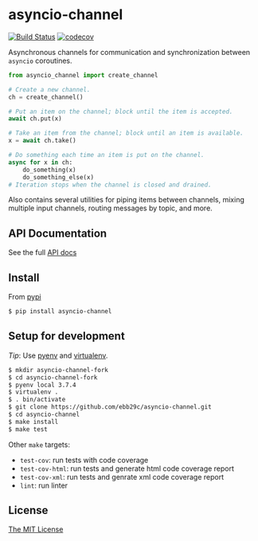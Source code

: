 # asyncio-channel

[![Build Status](https://travis-ci.org/ebb29c/asyncio-channel.svg?branch=master)](https://travis-ci.org/ebb29c/asyncio-channel)
[![codecov](https://codecov.io/gh/ebb29c/asyncio-channel/branch/master/graph/badge.svg)](https://codecov.io/gh/ebb29c/asyncio-channel)

Asynchronous channels for communication and synchronization between `asyncio` coroutines.

```python
from asyncio_channel import create_channel

# Create a new channel.
ch = create_channel()

# Put an item on the channel; block until the item is accepted.
await ch.put(x)

# Take an item from the channel; block until an item is available.
x = await ch.take()

# Do something each time an item is put on the channel.
async for x in ch:
	do_something(x)
	do_something_else(x)
# Iteration stops when the channel is closed and drained.
```

Also contains several utilities for piping items between channels, mixing multiple input channels, routing messages by topic, and more.

## API Documentation

See the full [API docs](docs/api.md)

## Install

From [pypi](https://pypi.org/project/asyncio-channel)

```sh
$ pip install asyncio-channel
```

## Setup for development

*Tip*: Use [pyenv](https://github.com/pyenv/pyenv) and [virtualenv](https://virtualenv.pypa.io/en/latest).

```sh
$ mkdir asyncio-channel-fork
$ cd asyncio-channel-fork
$ pyenv local 3.7.4
$ virtualenv .
$ . bin/activate
$ git clone https://github.com/ebb29c/asyncio-channel.git
$ cd asyncio-channel
$ make install
$ make test
```

Other `make` targets:
- `test-cov`: run tests with code coverage
- `test-cov-html`: run tests and generate html code coverage report
- `test-cov-xml`: run tests and genrate xml code coverage report
- `lint`: run linter

## License

[The MIT License](LICENSE)
